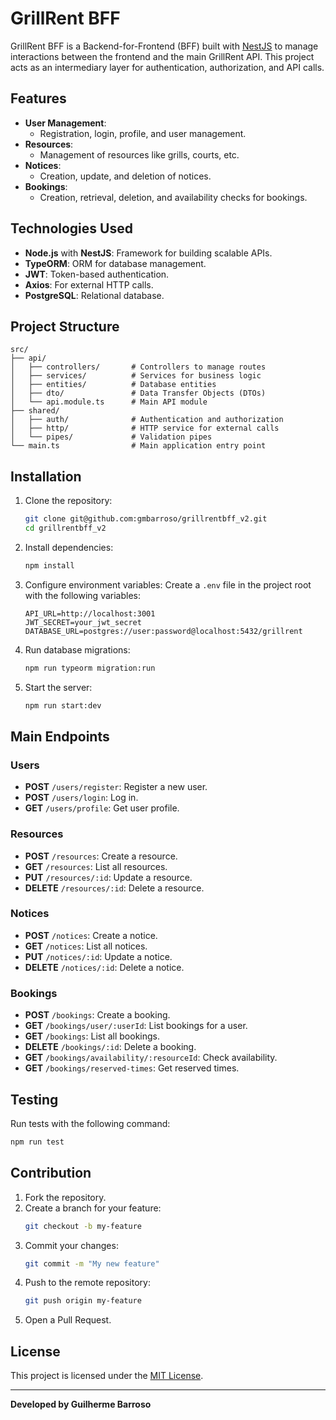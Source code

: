 # GrillRent BFF

GrillRent BFF is a Backend-for-Frontend (BFF) built with [NestJS](https://nestjs.com/) to manage interactions between the frontend and the main GrillRent API. This project acts as an intermediary layer for authentication, authorization, and API calls.

## Features

- **User Management**:
  - Registration, login, profile, and user management.
- **Resources**:
  - Management of resources like grills, courts, etc.
- **Notices**:
  - Creation, update, and deletion of notices.
- **Bookings**:
  - Creation, retrieval, deletion, and availability checks for bookings.

## Technologies Used

- **Node.js** with **NestJS**: Framework for building scalable APIs.
- **TypeORM**: ORM for database management.
- **JWT**: Token-based authentication.
- **Axios**: For external HTTP calls.
- **PostgreSQL**: Relational database.

## Project Structure

```
src/
├── api/
│   ├── controllers/       # Controllers to manage routes
│   ├── services/          # Services for business logic
│   ├── entities/          # Database entities
│   ├── dto/               # Data Transfer Objects (DTOs)
│   └── api.module.ts      # Main API module
├── shared/
│   ├── auth/              # Authentication and authorization
│   ├── http/              # HTTP service for external calls
│   └── pipes/             # Validation pipes
└── main.ts                # Main application entry point
```

## Installation

1. Clone the repository:
   ```bash
   git clone git@github.com:gmbarroso/grillrentbff_v2.git
   cd grillrentbff_v2
   ```

2. Install dependencies:
   ```bash
   npm install
   ```

3. Configure environment variables:
   Create a `.env` file in the project root with the following variables:
   ```
   API_URL=http://localhost:3001
   JWT_SECRET=your_jwt_secret
   DATABASE_URL=postgres://user:password@localhost:5432/grillrent
   ```

4. Run database migrations:
   ```bash
   npm run typeorm migration:run
   ```

5. Start the server:
   ```bash
   npm run start:dev
   ```

## Main Endpoints

### Users
- **POST** `/users/register`: Register a new user.
- **POST** `/users/login`: Log in.
- **GET** `/users/profile`: Get user profile.

### Resources
- **POST** `/resources`: Create a resource.
- **GET** `/resources`: List all resources.
- **PUT** `/resources/:id`: Update a resource.
- **DELETE** `/resources/:id`: Delete a resource.

### Notices
- **POST** `/notices`: Create a notice.
- **GET** `/notices`: List all notices.
- **PUT** `/notices/:id`: Update a notice.
- **DELETE** `/notices/:id`: Delete a notice.

### Bookings
- **POST** `/bookings`: Create a booking.
- **GET** `/bookings/user/:userId`: List bookings for a user.
- **GET** `/bookings`: List all bookings.
- **DELETE** `/bookings/:id`: Delete a booking.
- **GET** `/bookings/availability/:resourceId`: Check availability.
- **GET** `/bookings/reserved-times`: Get reserved times.

## Testing

Run tests with the following command:
```bash
npm run test
```

## Contribution

1. Fork the repository.
2. Create a branch for your feature:
   ```bash
   git checkout -b my-feature
   ```
3. Commit your changes:
   ```bash
   git commit -m "My new feature"
   ```
4. Push to the remote repository:
   ```bash
   git push origin my-feature
   ```
5. Open a Pull Request.

## License

This project is licensed under the [MIT License](LICENSE).

---

**Developed by Guilherme Barroso**